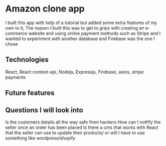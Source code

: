 # Amazon clone app

I built this app with help of a tutorial but added some extra features of my own to it, The reason I built this was to get to grips with creating an e-commerce website and using online payment methods such as Stripe and I wanted to experiment with another database and Firebase was the one I chose

## Technologies

React, React context-api, Nodejs, Expressjs, Firebase, axios, stripe payments


## Future features



## Questions I will look into
Is the customers details all the way safe from hackers
How can I notfify the seller once an order has been placed 
Is there a cms that works with React that the seller can use to update their products/ or will I have to use something like wordpress/shopify


